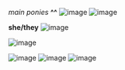 *main ponies* **^^**
 ![image](https://github.com/user-attachments/assets/7766dce0-8e90-48c4-900c-d3b77e5c1fa1)  ![image](https://github.com/user-attachments/assets/fac3d67e-999a-47be-a90c-d9651308d428)

   __she/they__ ![image](https://github.com/user-attachments/assets/78e365f6-e860-44de-b8f9-3789f3af1e40)
 
![image](https://github.com/user-attachments/assets/2d3a92c2-0bd3-4f97-9850-f31859f7c26f)


  ![image](https://github.com/user-attachments/assets/c95fa423-879e-421f-a5da-6c57203bc907) ![image](https://github.com/user-attachments/assets/52b10186-ba00-46db-b86b-06249d3151d7) ![image](https://github.com/user-attachments/assets/a0a21774-cc57-49ec-a015-dbe4033c9a6f)



